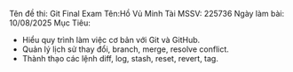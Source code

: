 Tên đề thi: Git Final Exam
Tên:Hồ Vủ Minh Tài
MSSV: 225736
Ngày làm bài: 10/08/2025
Mục Tiêu:
- Hiểu quy trình làm việc cơ bản với Git và GitHub.
- Quản lý lịch sử thay đổi, branch, merge, resolve conflict.
- Thành thạo các lệnh diff, log, stash, reset, revert, tag.